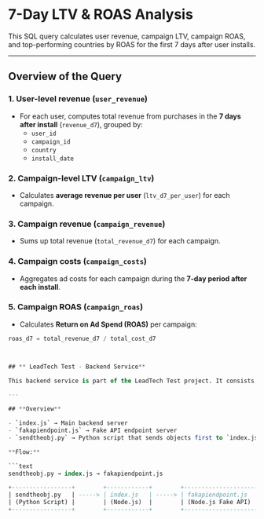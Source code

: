 # 7-Day LTV & ROAS Analysis

This SQL query calculates user revenue, campaign LTV, campaign ROAS, and top-performing countries by ROAS for the first 7 days after user installs.

---

## **Overview of the Query**

### 1. User-level revenue (`user_revenue`)
- For each user, computes total revenue from purchases in the **7 days after install** (`revenue_d7`), grouped by:
  - `user_id`
  - `campaign_id`
  - `country`
  - `install_date`

### 2. Campaign-level LTV (`campaign_ltv`)
- Calculates **average revenue per user** (`ltv_d7_per_user`) for each campaign.

### 3. Campaign revenue (`campaign_revenue`)
- Sums up total revenue (`total_revenue_d7`) for each campaign.

### 4. Campaign costs (`campaign_costs`)
- Aggregates ad costs for each campaign during the **7-day period after each install**.

### 5. Campaign ROAS (`campaign_roas`)
- Calculates **Return on Ad Spend (ROAS)** per campaign:

```sql
roas_d7 = total_revenue_d7 / total_cost_d7



## ** LeadTech Test - Backend Service**

This backend service is part of the LeadTech Test project. It consists of two Node.js servers and a Python client script to send task-specific objects.

---

## **Overview**

- `index.js` → Main backend server  
- `fakapiendpoint.js` → Fake API endpoint server  
- `sendtheobj.py` → Python script that sends objects first to `index.js` and then forwards to `fakapiendpoint.js`

**Flow:**

```text
sendtheobj.py → index.js → fakapiendpoint.js

+-----------------+        +------------+        +----------------------+
| sendtheobj.py   | -----> | index.js   | -----> | fakapiendpoint.js    |
| (Python Script) |        | (Node.js)  |        | (Node.js Fake API)   |
+-----------------+        +------------+        +----------------------+
